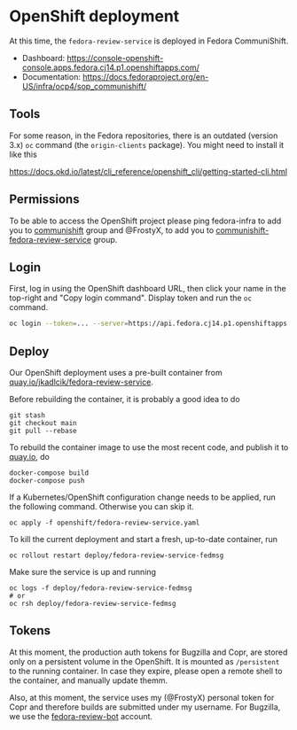 # OpenShift deployment

At this time, the `fedora-review-service` is deployed in Fedora
CommuniShift.

- Dashboard: https://console-openshift-console.apps.fedora.cj14.p1.openshiftapps.com/
- Documentation: https://docs.fedoraproject.org/en-US/infra/ocp4/sop_communishift/


## Tools

For some reason, in the Fedora repositories, there is an outdated
(version 3.x) `oc` command (the `origin-clients` package). You might
need to install it like this

https://docs.okd.io/latest/cli_reference/openshift_cli/getting-started-cli.html


## Permissions

To be able to access the OpenShift project please ping fedora-infra to
add you to [communishift][group1] group and @FrostyX, to add you to
[communishift-fedora-review-service][group2] group.


## Login

First, log in using the OpenShift dashboard URL, then click your name
in the top-right and "Copy login command". Display token and run the
`oc` command.

```bash
oc login --token=... --server=https://api.fedora.cj14.p1.openshiftapps.com:6443
```

## Deploy

Our OpenShift deployment uses a pre-built container from
[quay.io/jkadlcik/fedora-review-service][quay-repo].

Before rebuilding the container, it is probably a good idea to do

```
git stash
git checkout main
git pull --rebase
```

To rebuild the container image to use the most recent code, and
publish it to [quay.io][quay-repo], do

```
docker-compose build
docker-compose push
```

If a Kubernetes/OpenShift configuration change needs to be applied,
run the following command. Otherwise you can skip it.

```
oc apply -f openshift/fedora-review-service.yaml
```

To kill the current deployment and start a fresh, up-to-date
container, run

```
oc rollout restart deploy/fedora-review-service-fedmsg
```

Make sure the service is up and running

```
oc logs -f deploy/fedora-review-service-fedmsg
# or
oc rsh deploy/fedora-review-service-fedmsg
```


## Tokens

At this moment, the production auth tokens for Bugzilla and Copr, are
stored only on a persistent volume in the OpenShift. It is mounted as
`/persistent` to the running container. In case they expire, please
open a remote shell to the container, and manually update themm.

Also, at this moment, the service uses my (@FrostyX) personal token
for Copr and therefore builds are submitted under my username. For
Bugzilla, we use the [fedora-review-bot][fedora-review-bot] account.


[quay-repo]: https://quay.io/repository/jkadlcik/fedora-review-service
[group1]: https://accounts.fedoraproject.org/group/communishift/
[group2]: https://accounts.fedoraproject.org/group/communishift-fedora-review-service/
[fedora-review-bot]: https://fedoraproject.org/wiki/User:Fedora-review-bot
